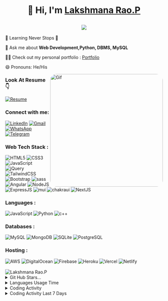 <h1 align="center">👋 Hi, I'm <a href="https://www.linkedin.com/in/jigar-sable/" target="_blank"> Lakshmana Rao.P </a></h1>
<h2 align="center"> <img src="https://readme-typing-svg.herokuapp.com?color=5eeb34&lines=Front-End+Angular+Developer+%3A)+💻" /> </h2>

🌱 Learning Never Stops 🚀

💬 Ask me about **Web Development,Python, DBMS, MySQL**

👨‍💻 Check out my personal portfolio : <a href="https://lakshman.42web.io/" target="_blank">Portfolio </a>

😄 Pronouns: He/His

<img align="right" width="360" style="border-radius: 20px;" src="https://user-images.githubusercontent.com/61352259/157984130-ab483bd2-8dc8-4dbf-95fb-e49e35e09290.gif" alt="Gif">

<h3 align="left">Look At Resume 👇</h3>
<div align="left">
  <a href="https://drive.google.com/file/d/1oJJyH51jaOJ3MJyFP_RGZ8XXfMPYFg9_/view?usp=drive_link" target="_blank"><img alt="Resume" src="https://img.shields.io/badge/Resume-000000?style=for-the-badge&logo=adobe&logoColor=white" /></a>
</div>
<h3 align="left">Connect with me:</h3>
<div align="left">
  <a href="https://www.linkedin.com/in/plakshmanarao/"><img alt="LinkedIn" src="https://img.shields.io/badge/linkedin-%230077B5.svg?style=for-the-badge&logo=linkedin&logoColor=white"/></a>
  <a href="mailto:lakshmanp973@gmail.com"><img alt="Gmail" src="https://img.shields.io/badge/Gmail-D14836?style=for-the-badge&logo=gmail&logoColor=white"/></a>
  <a href="https://wa.me/919515230683"><img alt="WhatsApp" src="https://img.shields.io/badge/WhatsApp-25D366?style=for-the-badge&logo=whatsapp&logoColor=white"/></a>
  <a href="https://t.me/lakshmana_rao_p_725"><img alt="Telegram" src="https://img.shields.io/badge/Telegram-2CA5E0?style=for-the-badge&logo=telegram&logoColor=white" target="_blank"/></a>
</div>

<h3 align="left">Web Tech Stack :</h3>
<div align="left">
<img alt="HTML5" src="https://img.shields.io/badge/html5-%23E34F26.svg?style=for-the-badge&logo=html5&logoColor=white"/>
<img alt="CSS3" src="https://img.shields.io/badge/css3-%231572B6.svg?style=for-the-badge&logo=css3&logoColor=white"/>
<img alt="JavaScript" src="https://img.shields.io/badge/javascript-%23323330.svg?style=for-the-badge&logo=javascript&logoColor=%23F7DF1E"/>
<img alt="jQuery" src="https://img.shields.io/badge/jquery-%230769AD.svg?style=for-the-badge&logo=jquery&logoColor=white"/>
<img alt="TailwindCSS" src="https://img.shields.io/badge/Tailwind_CSS-38B2AC?style=for-the-badge&logo=tailwind-css&logoColor=white"/>
<img alt="Bootstrap" src="https://img.shields.io/badge/bootstrap-%23563D7C.svg?style=for-the-badge&logo=bootstrap&logoColor=white"/>
<img alt="sass" src="https://img.shields.io/badge/Sass-CC6699?style=for-the-badge&logo=sass&logoColor=white"/>
<br>
<img alt="Angular" src="https://img.shields.io/badge/angular-%23DD0031.svg?logo=angular&logoColor=white&style=for-the-badge"/>
<img alt="NodeJS" src="https://img.shields.io/badge/node.js-%2343853D.svg?style=for-the-badge&logo=node-dot-js&logoColor=white"/>
<img alt="ExpressJS" src="https://img.shields.io/badge/Express.js-000000?style=for-the-badge&logo=express&logoColor=white"/>
<img alt="mui" src="https://img.shields.io/badge/Material%20UI-007FFF?style=for-the-badge&logo=mui&logoColor=white"/>
<img alt="chakraui" src="https://img.shields.io/badge/Chakra--UI-319795?style=for-the-badge&logo=chakra-ui&logoColor=white"/>

<img alt="NextJS" src="https://img.shields.io/badge/next.js-000000?style=for-the-badge&logo=nextdotjs&logoColor=white"/>
</div>

<h3 align="left">Languages :</h3>
<div align="left">
  <img alt="JavaScript" src="https://img.shields.io/badge/javascript-%23323330.svg?style=for-the-badge&logo=javascript&logoColor=%23F7DF1E"/>
  <img alt="Python" src="https://img.shields.io/badge/python-%2314354C.svg?style=for-the-badge&logo=python&logoColor=white"/>
  <img alt="c++" src="https://img.shields.io/badge/C%2B%2B-00599C?style=for-the-badge&logo=c%2B%2B&logoColor=white"/>
</div>

<h3 align="left">Databases :</h3>
<div align="left">
  <img alt="MySQL" src="https://img.shields.io/badge/mysql-%2300f.svg?style=for-the-badge&logo=mysql&logoColor=white"/>
  <img alt="MongoDB" src ="https://img.shields.io/badge/MongoDB-4EA94B?style=for-the-badge&logo=mongodb&logoColor=white"/>
  <img alt="SQLite" src ="https://img.shields.io/badge/sqlite-%2307405e.svg?style=for-the-badge&logo=sqlite&logoColor=white"/>
  <img alt="PostgreSQL" src ="https://img.shields.io/badge/PostgreSQL-316192?style=for-the-badge&logo=postgresql&logoColor=white"/>
</div>

<h3 align="left">Hosting :</h3>
<div align="left">
  <img alt="AWS" src="https://img.shields.io/badge/Amazon_AWS-FF9900?style=for-the-badge&logo=amazonaws&logoColor=white"/>
  <img alt="DigitalOcean" src="https://img.shields.io/badge/DigitalOcean-%230167ff.svg?style=for-the-badge&logo=digitalOcean&logoColor=white"/>
  <img alt="Firebase" src="https://img.shields.io/badge/firebase-%23039BE5.svg?style=for-the-badge&logo=firebase"/>
  <img alt="Heroku" src="https://img.shields.io/badge/heroku-%23430098.svg?style=for-the-badge&logo=heroku&logoColor=white"/>
  <img alt="Vercel" src="https://img.shields.io/badge/Vercel-000000?style=for-the-badge&logo=vercel&logoColor=white"/>
  <img alt="Netlify" src="https://img.shields.io/badge/Netlify-00C7B7?style=for-the-badge&logo=netlify&logoColor=white"/>
</div><br/>

<div align="left">
  <img src="https://github-readme-stats.vercel.app/api/top-langs?username=anuraghazra&layout=compact&langs_count=8&card_width=320" alt="Lakshmana Rao.P" />
<div/>
<div align="left">
  <details>
    <summary>Git Hub Stars...</summary>
    <div>
      <img src="https://github-readme-stats.vercel.app/api?username=Lakshmana-725" alt="Lakshmana Rao.P" />
      <img src="https://github-readme-streak-stats.herokuapp.com/?user=Lakshmana-725" alt="Lakshmana Rao.P" />
    <div/>
  </details>
  <details>
    <summary>Languages Usage Time</summary>
    <div>
      <img src="https://wakatime.com/share/@lakshmana_725/1811f828-5ee4-43df-af15-aa25aff62efb.svg" alt="Lakshmana Rao.P" />
    <div/>
  </details>
  <details>
    <summary>Coding Activity</summary>
    <div>
      <img src="https://wakatime.com/share/@lakshmana_725/9173e604-64d1-4d11-a428-429069597aba.svg" />
    <div/>
  </details>
  <details>
    <summary>Coding Activity Last 7 Days</summary>
    <div>
     <img src="https://github-readme-stats.vercel.app/api/wakatime?username=lakshmana_725&layout=full" alt="Lakshmana Rao.P's WakaTime Stats" />
    <div/>
  </details>
</div>
</details>
